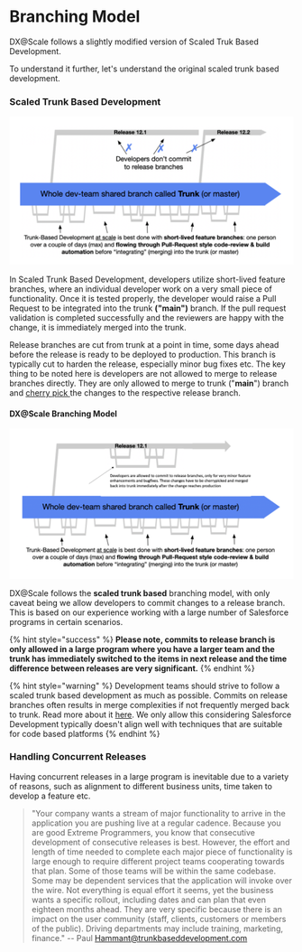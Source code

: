 # Branching Model

DX@Scale follows a slightly modified version of Scaled Truk Based Development. 

To understand it further, let's understand the original scaled trunk based development.

### Scaled Trunk Based Development

![Scaled Trunk Based Development \(c\) trunkbaseddevelopment.com](../.gitbook/assets/image%20%281%29.png)

In Scaled Trunk Based Development, developers utilize short-lived feature branches, where an individual developer work on a very small piece of functionality. Once it is tested properly, the developer would raise a Pull Request to be integrated into the trunk **\("main"\)** branch. If the pull request validation is completed successfully and the reviewers are happy with the change, it is immediately merged into the trunk. 

Release branches are cut from trunk at a point in time, some days ahead before the release is ready to be deployed to production. This branch is typically cut to harden the release, especially minor bug fixes etc. The key thing to be noted here is developers are not allowed to merge to release branches directly. They are only allowed to merge to trunk \("**main**"\) branch and [cherry pick ](https://www.atlassian.com/git/tutorials/cherry-pick)the changes to the respective release branch.

#### DX@Scale Branching Model

![DX@Scale Branch Model](../.gitbook/assets/image%20%2811%29.png)

DX@Scale follows the **scaled trunk based** branching model, with only caveat being we allow developers to commit changes to a release branch. This is based on our experience working with a large number of Salesforce programs in certain scenarios.

{% hint style="success" %}
**Please note, commits to release branch is only allowed in a large program where you have a larger team and the trunk has immediately switched to the items in next release and the time difference between releases are very significant.**
{% endhint %}

{% hint style="warning" %}
Development teams should strive to follow a scaled trunk based development as much as possible.  Commits on release branches often results in merge complexities if not frequently merged back to trunk. Read more about it [here](https://trunkbaseddevelopment.com/branch-for-release/). We only allow this considering Salesforce Development typically doesn't align well with techniques that are suitable for code based platforms
{% endhint %}

### Handling Concurrent Releases

Having concurrent releases in a large program is inevitable due to a variety of reasons, such as alignment to different business units, time taken to develop a feature etc.

> "Your company wants a stream of major functionality to arrive in the application you are pushing live at a regular cadence. Because you are good Extreme Programmers, you know that consecutive development of consecutive releases is best. However, the effort and length of time needed to complete each major piece of functionality is large enough to require different project teams cooperating towards that plan. Some of those teams will be within the same codebase. Some may be dependent services that the application will invoke over the wire. Not everything is equal effort it seems, yet the business wants a specific rollout, including dates and can plan that even eighteen months ahead. They are very specific because there is an impact on the user community \(staff, clients, customers or members of the public\). Driving departments may include training, marketing, finance." -- Paul Hammant@trunkbaseddevelopment.com







